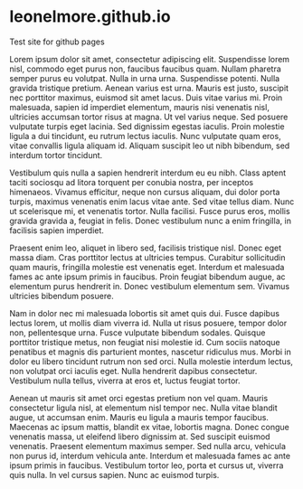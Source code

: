 # leonelmore.github.io
Test site for github pages

Lorem ipsum dolor sit amet, consectetur adipiscing elit. Suspendisse lorem nisl, commodo eget purus non, faucibus faucibus quam. Nullam pharetra semper purus eu volutpat. Nulla in urna urna. Suspendisse potenti. Nulla gravida tristique pretium. Aenean varius est urna. Mauris est justo, suscipit nec porttitor maximus, euismod sit amet lacus. Duis vitae varius mi. Proin malesuada, sapien id imperdiet elementum, mauris nisi venenatis nisl, ultricies accumsan tortor risus at magna. Ut vel varius neque. Sed posuere vulputate turpis eget lacinia. Sed dignissim egestas iaculis. Proin molestie ligula a dui tincidunt, eu rutrum lectus iaculis. Nunc vulputate quam eros, vitae convallis ligula aliquam id. Aliquam suscipit leo ut nibh bibendum, sed interdum tortor tincidunt.

Vestibulum quis nulla a sapien hendrerit interdum eu eu nibh. Class aptent taciti sociosqu ad litora torquent per conubia nostra, per inceptos himenaeos. Vivamus efficitur, neque non cursus aliquam, dui dolor porta turpis, maximus venenatis enim lacus vitae ante. Sed vitae tellus diam. Nunc ut scelerisque mi, et venenatis tortor. Nulla facilisi. Fusce purus eros, mollis gravida gravida a, feugiat in felis. Donec vestibulum nunc a enim fringilla, in facilisis sapien imperdiet.

Praesent enim leo, aliquet in libero sed, facilisis tristique nisl. Donec eget massa diam. Cras porttitor lectus at ultricies tempus. Curabitur sollicitudin quam mauris, fringilla molestie est venenatis eget. Interdum et malesuada fames ac ante ipsum primis in faucibus. Proin feugiat bibendum augue, ac elementum purus hendrerit in. Donec vestibulum elementum sem. Vivamus ultricies bibendum posuere.

Nam in dolor nec mi malesuada lobortis sit amet quis dui. Fusce dapibus lectus lorem, ut mollis diam viverra id. Nulla ut risus posuere, tempor dolor non, pellentesque urna. Fusce vulputate bibendum sodales. Quisque porttitor tristique metus, non feugiat nisi molestie id. Cum sociis natoque penatibus et magnis dis parturient montes, nascetur ridiculus mus. Morbi in dolor eu libero tincidunt rutrum non sed orci. Nulla molestie interdum lectus, non volutpat orci iaculis eget. Nulla hendrerit dapibus consectetur. Vestibulum nulla tellus, viverra at eros et, luctus feugiat tortor.

Aenean ut mauris sit amet orci egestas pretium non vel quam. Mauris consectetur ligula nisl, at elementum nisl tempor nec. Nulla vitae blandit augue, ut accumsan enim. Mauris eu ligula a mauris tempor faucibus. Maecenas ac ipsum mattis, blandit ex vitae, lobortis magna. Donec congue venenatis massa, ut eleifend libero dignissim at. Sed suscipit euismod venenatis. Praesent elementum maximus semper. Sed nulla arcu, vehicula non purus id, interdum vehicula ante. Interdum et malesuada fames ac ante ipsum primis in faucibus. Vestibulum tortor leo, porta et cursus ut, viverra quis nulla. In vel cursus sapien. Nunc ac euismod turpis.
